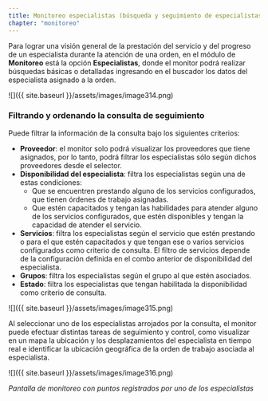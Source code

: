 ```yaml
---
title: Monitoreo especialistas (búsqueda y seguimiento de especialistas en campo)
chapter: "monitoreo"
---
```


Para lograr una visión general de la prestación del servicio y del progreso de un especialista durante la atención de una orden, en el módulo de **Monitoreo** está la opción **Especialistas**, donde el monitor podrá realizar búsquedas básicas o detalladas ingresando en el buscador los datos del especialista asignado a la orden.

![]({{ site.baseurl }}/assets/images/image314.png)

### **Filtrando y ordenando la consulta de seguimiento** 

Puede filtrar la información de la consulta bajo los siguientes criterios:

*   **Proveedor**: el monitor solo podrá visualizar los proveedores que tiene asignados, por lo tanto, podrá filtrar los especialistas sólo según dichos proveedores desde el selector.
*   **Disponibilidad del especialista**: filtra los especialistas según una de estas condiciones:
    *   Que se encuentren prestando alguno de los servicios configurados, que tienen órdenes de trabajo asignadas.
    *   Que estén capacitados y tengan las habilidades para atender alguno de los servicios configurados, que estén disponibles y tengan la capacidad de atender el servicio.
*   **Servicios**: filtra los especialistas según el servicio que estén prestando o para el que estén capacitados y que tengan ese o varios servicios configurados como criterio de consulta. El filtro de servicios depende de la configuración definida en el combo anterior de disponibilidad del especialista.
*   **Grupos**: filtra los especialistas según el grupo al que estén asociados.
*   **Estado**: filtra los especialistas que tengan habilitada la disponibilidad como criterio de consulta.

![]({{ site.baseurl }}/assets/images/image315.png)

Al seleccionar uno de los especialistas arrojados por la consulta, el monitor puede efectuar distintas tareas de seguimiento y control, como visualizar en un mapa la ubicación y los desplazamientos del especialista en tiempo real e identificar la ubicación geográfica de la orden de trabajo asociada al especialista.

![]({{ site.baseurl }}/assets/images/image316.png)

_Pantalla de monitoreo con puntos registrados por uno de los especialistas_
